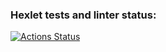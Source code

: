 ### Hexlet tests and linter status:
[![Actions Status](https://github.com/Vladyan0011/data-analytics-project-100/actions/workflows/hexlet-check.yml/badge.svg)](https://github.com/Vladyan0011/data-analytics-project-100/actions)